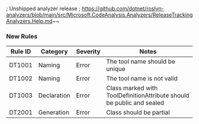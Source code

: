 ﻿; Unshipped analyzer release
; https://github.com/dotnet/roslyn-analyzers/blob/main/src/Microsoft.CodeAnalysis.Analyzers/ReleaseTrackingAnalyzers.Help.md~~

### New Rules

| Rule ID | Category    | Severity | Notes                                                                 |
|---------|-------------|----------|-----------------------------------------------------------------------|
| DT1001  | Naming      | Error    | The tool name should be unique                                        |
| DT1002  | Naming      | Error    | The tool name is not valid                                            |
| DT1003  | Declaration | Error    | Class marked with ToolDefinitionAttribute should be public and sealed |
| DT2001  | Generation  | Error    | Class should be partial                                               |
